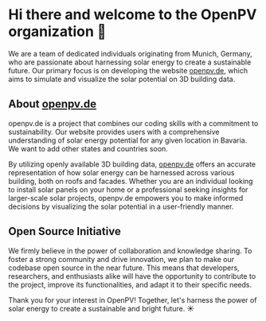 # Hi there and welcome to the OpenPV organization 👋

We are a team of dedicated individuals originating from Munich, Germany, who are passionate about harnessing solar energy to create a sustainable future.
Our primary focus is on developing the website [openpv.de](https://www.openpv.de), which aims to simulate and visualize the solar potential on 3D building data.

## About [openpv.de](https://www.openpv.de)
openpv.de is a project that combines our coding skills with a commitment to sustainability. 
Our website provides users with a comprehensive understanding of solar energy potential for any given location in Bavaria. We want to add other states and 
countries soon.

By utilizing openly available 3D building data, [openpv.de](https://www.openpv.de) offers an accurate representation of how solar energy can be harnessed 
across various building, both on roofs and facades. Whether you are an individual looking to install solar panels on your home or a professional 
seeking insights for larger-scale solar projects, openpv.de empowers you to make informed decisions by visualizing the solar potential in a
user-friendly manner.

## Open Source Initiative

We firmly believe in the power of collaboration and knowledge sharing. To foster a strong community and drive innovation, we plan to make our
codebase open source in the near future. This means that developers, researchers, and enthusiasts alike will have the opportunity to contribute
to the project, improve its functionalities, and adapt it to their specific needs.


Thank you for your interest in OpenPV! Together, let's harness the power of solar energy to create a sustainable and bright future. ☀️
